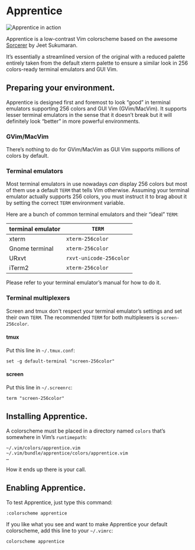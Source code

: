 # Apprentice

![Apprentice in action](https://raw.githubusercontent.com/romainl/Apprentice/master/screenshots/python.png)

Apprentice is a low-contrast Vim colorscheme based on the awesome [Sorcerer](http://www.vim.org/scripts/script.php?script_id=3299) by Jeet Sukumaran.

It’s essentially a streamlined version of the original with a reduced palette entirely taken from the default xterm palette to ensure a similar look in 256 colors-ready terminal emulators and GUI Vim.

## Preparing your environment.

Apprentice is designed first and foremost to look “good” in terminal emulators supporting 256 colors and GUI Vim (GVim/MacVim). It supports lesser terminal emulators in the sense that it doesn’t break but it will definitely look “better” in more powerful environments.

### GVim/MacVim

There’s nothing to do for GVim/MacVim as GUI Vim supports millions of colors by default.

### Terminal emulators

Most terminal emulators in use nowadays *can* display 256 colors but most of them use a default `TERM` that tells Vim otherwise. Assuming your terminal emulator actually supports 256 colors, you must instruct it to brag about it by setting the correct `TERM` environment variable.

Here are a bunch of common terminal emulators and their “ideal” `TERM`:

| terminal emulator | `TERM`                  |
|-------------------|-------------------------|
| xterm             | `xterm-256color`        |
| Gnome terminal    | `xterm-256color`        |
| URxvt             | `rxvt-unicode-256color` |
| iTerm2            | `xterm-256color`        |

Please refer to your terminal emulator’s manual for how to do it.

### Terminal multiplexers

Screen and tmux don't respect your terminal emulator’s settings and set their own `TERM`. The recommended `TERM` for both multiplexers is `screen-256color`.

#### tmux

Put this line in `~/.tmux.conf`:

    set -g default-terminal "screen-256color"

#### screen

Put this line in `~/.screenrc`:

    term "screen-256color"

## Installing Apprentice.

A colorscheme must be placed in a directory named `colors` that’s somewhere in Vim’s `runtimepath`:

    ~/.vim/colors/apprentice.vim
    ~/.vim/bundle/apprentice/colors/apprentice.vim
    …

How it ends up there is your call.

## Enabling Apprentice.

To test Apprentice, just type this command:

    :colorscheme apprentice

If you like what you see and want to make Apprentice your default colorscheme, add this line to your `~/.vimrc`:

    colorscheme apprentice
